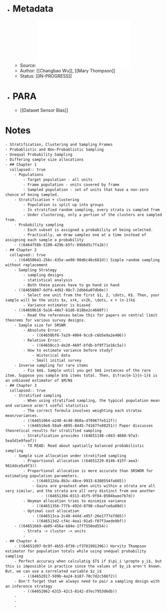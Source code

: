 - # Metadata
	- Source: ![Sampling Theory and Practice.pdf](../assets/Sampling_Theory_and_Practice_1683897650726_0.pdf)
	- Author: [[Changbao Wu]], [[Mary Thompson]]
	- Status: [[IN-PROGRESS]]
- # PARA
	- [[Dataset Sensor Bias]]
# Notes
	- Stratification, Clustering and Sampling Frames
	- Probablistic and Non-Probablistic Sampling
	- Unequal Probability Sampling
	- Differing sample size allocations
	- ## Chapter 1
	  collapsed:: true
		- Populations
			- Target population - all units
			- Frame population - units covered by frame
			- Sampled population - set of units that have a non-zero chance of being sampled.
		- Stratification + clustering
			- Population is split up into groups
			- In stratified random sampling, every strata is sampled from
			- Under clustering, only a portion of the clusters are sampled from.
		- Probability sampling
			- Each subset is assigned a probability of being selected.
			- Practically, we draw samples one at a time instead of assigning each sample a probability
		- ((6464f58b-5100-429b-b5fc-89b6d5c7fa1b))
	- ## Chapter 2
	  collapsed:: true
		- ((64650641-256c-435e-ae98-90d6c46c682d)) Simple random sampling without replacement
		- Sampling Strategy
			- sampling designs
			- statistical analysis
			- Both these pieces have to go hand in hand
		- ((64650887-6dfd-4d92-98c7-2dbb6a07db0e))
			- Select one unit from the first $1, 2, \dots, K$. Then, your sample will be the units $x, x+k, x+2k, \dots, x + (n-1)k$
			- Variance estimator is biased
		- ((64650b16-5a16-48e7-b1d6-818be2c4680f))
			- Read the references below this for papers on central limit theorems for various survey designs.
		- Sample size for SRSWR
			- Absolute Error:
				- ((64650bf6-7a29-4004-9cc8-c6b5e9a2e406))
			- Relative Error:
				- ((64650cc3-de20-469f-bfdb-bf9f71e16c5a))
			- How to estimate variance before study?
				- Historical data
				- Small initial survey
		- Inverse sampling for rare items
			- Fix $m$. Sample until you get $m$ instances of the rare item. Suppose you sample $n$ items total. Then, $\frac{m-1}{n-1}$ is an unbiased estimator of $M/N$
	- ## Chapter 3
	  collapsed:: true
		- Stratified sampling
			- When using stratified sampling, the typical population mean and variance aren't useful statistics
			- The correct formula involves weighting each stratas mean/variances.
			- ((64651064-a240-4c40-860a-d70967fe512f))
			- ((646510e8-58a9-4895-8445-74167fe88251)) Paper discusses theoretical results for stratified sampling
			- Stratification provides ((64651148-c043-4660-97a3-5ea5d1e9feaf))
			- TO READ: Read about spatially balanced probabilistic sampling
		- Sample size allocation under stratified sampling
			- Proportional allocation ((64651229-0146-415f-aea3-961ddce5a9f3))
			- Proportional allocation is more accurate than SRSWOR for estimating population parameters.
				- ((646512da-8b3c-48ce-9933-6308554fa665))
				- Gains are greatest when units within a strata are all very similar, and the strata are all very distinct from one another
					- ((64651304-0313-45f5-9f04-0504baee7b7d))
			- Neyman allocation tries to minimize variance
				- ((64651356-77fb-492d-8798-c8aafce6a80d))
			- Optimal cost allocation
				- ((646513ca-2c40-444d-a95f-26e1777e7d65))
				- ((646513d2-cf4c-4ea1-91a5-f07f3aede9bf))
		- ((64651669-ab05-456a-b84e-1ff7550ed554))
			- Strata -> cluster -> units
			-
	- ## Chapter 4
		- ((64651d97-0c9f-4b55-8f38-cf3781991396)) Horvitz Thompson estimator for population totals while using unequal probability sampling
		- Perfect accuracy when calculatig $T$ if $\pi_i \propto y_i$, but this is impossible in practice since the values of $y_i$ aren't known. But, we can use a correlated variable $z_i$
			- ((64652017-509b-4a24-b187-70c7d2c586f2))
		- Don't forget that we always need to pair a sampling design with an inference strategy
			- ((64652062-6315-42c3-8142-d7ec7953d6db))
		-
		-
		-